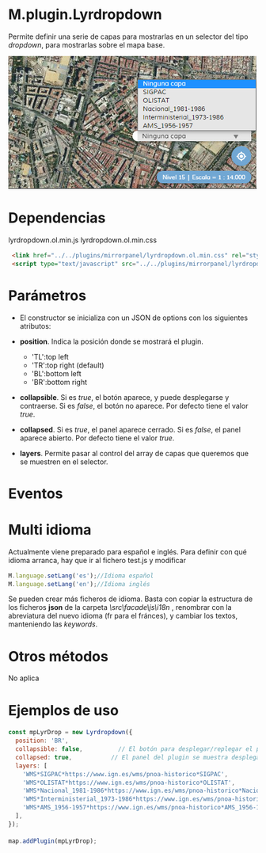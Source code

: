 # M.plugin.Lyrdropdown

Permite definir una serie de capas para mostrarlas en un selector del tipo *dropdown*, para mostrarlas sobre el mapa base.

![Imagen -  Layer DropDown](/src/facade/assets/img/capture.jpg)

# Dependencias

lyrdropdown.ol.min.js
lyrdropdown.ol.min.css

```html
 <link href="../../plugins/mirrorpanel/lyrdropdown.ol.min.css" rel="stylesheet" />
 <script type="text/javascript" src="../../plugins/mirrorpanel/lyrdropdown.ol.min.js"></script>
```

# Parámetros

- El constructor se inicializa con un JSON de options con los siguientes atributos:

- **position**. Indica la posición donde se mostrará el plugin.
  - 'TL':top left
  - 'TR':top right (default)
  - 'BL':bottom left
  - 'BR':bottom right

- **collapsible**. Si es *true*, el botón aparece, y puede desplegarse y contraerse. Si es *false*, el botón no aparece. Por defecto tiene el valor *true*.

- **collapsed**. Si es *true*, el panel aparece cerrado. Si es *false*, el panel aparece abierto. Por defecto tiene el valor *true*.

- **layers**. Permite pasar al control del array de capas que queremos que se muestren en el selector.

# Eventos

# Multi idioma

Actualmente viene preparado para español e inglés. Para definir con qué idioma arranca, hay que ir al fichero test.js y modificar

```javascript
M.language.setLang('es');//Idioma español
M.language.setLang('en');//Idioma inglés
```
Se pueden crear más ficheros de idioma. Basta con copiar la estructura de los ficheros **json** de la carpeta *\src\facade\js\i18n* , renombrar con la abreviatura del nuevo idioma (fr para el fránces), y cambiar los textos, manteniendo las *keywords*.

# Otros métodos

No aplica

# Ejemplos de uso


```javascript
const mpLyrDrop = new Lyrdropdown({
  position: 'BR',
  collapsible: false,          // El botón para desplegar/replegar el plugin no aparece (false) o sí aparece(true)
  collapsed: true,           // El panel del plugin se muestra desplegado (false) o replegado (true)
  layers: [
    'WMS*SIGPAC*https://www.ign.es/wms/pnoa-historico*SIGPAC',
    'WMS*OLISTAT*https://www.ign.es/wms/pnoa-historico*OLISTAT',
    'WMS*Nacional_1981-1986*https://www.ign.es/wms/pnoa-historico*Nacional_1981-1986',
    'WMS*Interministerial_1973-1986*https://www.ign.es/wms/pnoa-historico*Interministerial_1973-1986',
    'WMS*AMS_1956-1957*https://www.ign.es/wms/pnoa-historico*AMS_1956-1957'
  ], 
});

map.addPlugin(mpLyrDrop);
```
